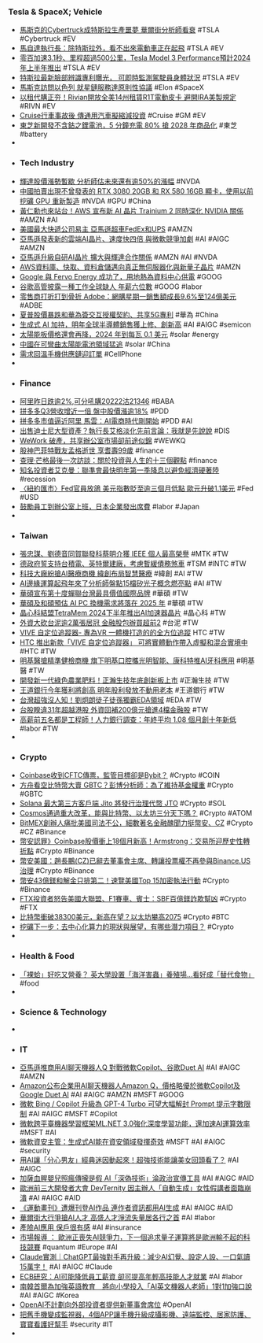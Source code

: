 ### Tesla & SpaceX; Vehicle
- [馬斯克的Cybertruck成特斯拉生產噩夢 華爾街分析師看衰](https://m.cnyes.com/news/id/5393626) #TSLA #Cybertruck #EV
- [馬自達執行長：除特斯拉外，看不出來電動車正在起飛](https://finance.technews.tw/2023/11/28/mazda-electric-vehicle-not-taking-off/) #TSLA #EV
- [零百加速3.1秒、里程超過500公里，Tesla Model 3 Performance預計2024年上半年推出](https://tw.news.yahoo.com/零百加速3-1秒-里程超過500公里-tesla-model-013735784.html) #TSLA #EV
- [特斯拉最新臉部辨識專利曝光， 可即時監測駕駛員身體狀況](https://www.techbang.com/posts/111334-teslas-latest-facial-recognition-patent-it-can-monitor-the) #TSLA #EV
- [馬斯克訪問以色列 就星鏈服務達原則性協議](https://www.epochtimes.com/b5/23/11/27/n14125149.htm) #Elon #SpaceX
- [以租代購正夯！Rivian開放全美14州租賃R1T電動皮卡 避開IRA美製規定](https://news.cnyes.com/news/id/5392616) #RIVN #EV
- [Cruise行車事故後 傳通用汽車擬縮減投資](https://news.cnyes.com/news/id/5393675) #Cruise #GM #EV
- [東芝新開發不含鈷之鋰電池，5 分鐘充電 80% 搶 2028 年商品化](https://technews.tw/2023/11/28/toshiba-develops-new-cobalt-free-lithium-battery/) #東芝 #battery
-
- ### Tech Industry
- [輝達股價漲勢暫歇 分析師估未來還有逾50%的漲幅](https://news.cnyes.com/news/id/5393627) #NVDA
- [中國拍賣出現不曾發表的 RTX 3080 20GB 和 RX 580 16GB 顯卡，使用以前挖礦 GPU 重新製造](https://www.kocpc.com.tw/archives/522641) #NVDA #GPU #China
- [黃仁勳也來站台！AWS 宣布新 AI 晶片 Trainium 2 同時深化 NVIDIA 關係](https://www.inside.com.tw/article/33474-aws-and-nvidia) #AMZN #AI
- [美國最大快遞公司易主 亞馬遜超車FedEx和UPS](https://news.cnyes.com/news/id/5392610) #AMZN
- [亞馬遜發表新的雲端AI晶片、速度快四倍 與微軟競爭加劇](https://udn.com/news/story/6811/7605576) #AI #AIGC #AMZN
- [亞馬遜升級自研AI晶片 擴大與輝達合作關係](https://news.cnyes.com/news/id/5393767) #AMZN #AI #NVDA
- [AWS資料庫、快取、資料倉儲邁向真正無伺服器化與新量子晶片](https://www.ithome.com.tw/news/160059) #AMZN
- [Google 與 Fervo Energy 成功了，用地熱為資料中心供電](https://technews.tw/2023/11/29/fervo-energy-google-geothermal/) #GOOG
- [谷歌高管披露一種工作全球缺人 年薪六位數](https://www.epochtimes.com/b5/23/11/25/n14124174.htm) #GOOG #labor
- [零售商打折打到骨折 Adobe：網購星期一銷售額成長9.6%至124億美元](https://news.cnyes.com/news/id/5393687) #ADBE
- [夏普股價暴跌和華為簽交互授權契約、共享5G專利](https://www.moneydj.com/kmdj/news/newsviewer.aspx?a=180f4f53-463e-4a5b-95a9-7df479af8608) #華為 #China
- [生成式 AI 加持，明年全球半導體銷售獲上修、創新高](https://technews.tw/2023/11/29/global-semiconductor-sales-next-year/) #AI #AIGC #semicon
- [太陽能板價格還會再降，2024 年到每瓦 0.1 美元](https://technews.tw/2023/11/29/solar-prices/) #solar #energy
- [中國在可彎曲太陽能電池領域猛追](https://zh.cn.nikkei.com/china/ccompany/54167-2023-11-29-05-00-00.html) #solar #China
- [需求回溫手機供應鏈迎訂單](https://www.ctee.com.tw/news/20231129700208-439901) #CellPhone
-
- ### Finance
- [阿里昨日跌逾2%,可分吼購20222沽21346](https://m.cnyes.com/news/id/5394060) #BABA
- [拼多多Q3營收增近一倍 盤中股價漲逾18%](https://news.cnyes.com/news/id/5393682) #PDD
- [拼多多市值逼近阿里 馬雲：AI電商時代剛開始](https://udn.com/news/story/7333/7606536) #PDD #AI
- [出售迪士尼大型資產？執行長艾格淡化先前言論：我就是先說說](https://m.cnyes.com/news/id/5393799) #DIS
- [WeWork 破產，共享辦公室市場卻前途似錦](https://www.cup.com.hk/2023/11/28/co-working-space-future/) #WEWKQ
- [股神巴菲特戰友孟格逝世 享耆壽99歲](https://news.cnyes.com/news/id/5393802) #finance
- [查理·芒格最後一次訪談：關於投資與人生的十三個觀點](https://m.cnyes.com/news/id/5394339) #finance
- [知名投資者艾克曼：聯準會最快明年第一季降息以避免經濟硬著陸](https://news.cnyes.com/news/id/5394464) #recession
- [〈紐約匯市〉Fed官員放鴿 美元指數貶至逾三個月低點 歐元升破1.1美元](https://news.cnyes.com/news/id/5393790) #Fed #USD
- [鼓勵員工到辦公室上班，日本企業發出席費](https://technews.tw/2023/11/28/remote-work-in-japan/) #labor #Japan
-
- ### Taiwan
- [張忠謀、劉德音同賀聯發科蔡明介獲 IEEE 個人最高榮譽](https://technews.tw/2023/11/29/mediatek-founder-wins-award/) #MTK #TW
- [德政府誓支持台積電、英特爾建廠，考慮暫緩債務煞車](https://technews.tw/2023/11/29/germany-fully-supports-tsmc-and-intel-in-building-factories/) #TSM #INTC #TW
- [科技大廠紛搶AI醫療商機 緯創布局智慧醫療](https://news.cnyes.com/news/id/5393542) #緯創 #AI #TW
- [AI邊緣運算起飛年來了分析師盤點15檔矽光子概念燃亮點](https://www.ctee.com.tw/news/20231129701076-430201) #AI #TW
- [華碩宣布第十度蟬聯台灣最具價值國際品牌](https://gnn.gamer.com.tw/detail.php?sn=259818) #華碩 #TW
- [華碩及和碩預估 AI PC 換機需求將落在 2025 年](https://technews.tw/2023/11/29/ai-pc-replacement-requirements-2025/) #華碩 #TW
- [晶心科結盟TetraMem 2024下半年推出AI加速器晶片](https://m.cnyes.com/news/id/5393341) #晶心科 #TW
- [外資大砍台泥逾2萬張居冠 金融股包辦買超前2](https://www.ctee.com.tw/news/20231128701488-430201) #台泥 #TW
- [VIVE 自定位追蹤器- 專為VR 一體機打造的的全方位追蹤](https://www.vive.com/tw/accessory/vive-ultimate-tracker/) HTC #TW
- [HTC 推出新款「VIVE 自定位追蹤器」 可將實體動作帶入虛擬和混合實境中](https://m.gamer.com.tw/gnn/detail.php?sn=259829) #HTC #TW
- [明基醫搶精準健檢商機 旗下明基口腔攜光明智能、康科特推AI牙科應用](https://news.cnyes.com/news/id/5391962) #明基醫 #TW
- [開發新一代綠色農業肥料！正瀚生技年底創新板上市](https://finance.technews.tw/2023/11/28/plant-growth-regulator/) #正瀚生技 #TW
- [王道銀行今年獲利將創高 明年股利發放不動用老本](https://news.cnyes.com/news/id/5392484) #王道銀行 #TW
- [台灣超強沒人知！劉炯朗徒子徒孫獨霸EDA領域](https://www.gvm.com.tw/article/107960) #EDA #TW
- [台股睽違31年超越港股 外資回補200億元搶進4檔金融股](https://news.cnyes.com/news/id/5393543) #TW
- [高薪前五名都是工程師！人力銀行調查：年終平均 1.08 個月創十年新低](https://finance.technews.tw/2023/11/29/salary-trends/) #labor #TW
-
- ### Crypto
- [Coinbase收到CFTC傳票，監管目標卻是Bybit？](https://abmedia.io/coinbase-received-subpoena-related-to-bybit) #Crypto #COIN
- [方舟看空比特幣大賣 GBTC？彭博分析師：為了維持基金權重](https://abmedia.io/ark-invest-sell-gbtc-for-portfolio-balance) #Crypto #GBTC
- [Solana 最大第三方客戶端 Jito 將發行治理代幣 JTO](https://abmedia.io/solanas-largest-third-party-client-jito-will-issue-token-jto) #Crypto #SOL
- [Cosmos通過重大改革，能與比特幣、以太坊三分天下嗎？](https://www.blocktempo.com/what-is-the-future-development-of-the-cosmos-ecosystem/) #Crypto #ATOM
- [BitMEX創辦人痛批美國司法不公，細數著名金融醜聞力挺幣安、CZ](https://abmedia.io/arthur-hayes-new-article-panda-power) #Crypto #CZ #Binance
- [幣安認罪》Coinbase股價衝上18個月新高！Armstrong：交易所迎歷史性轉折點](https://www.blocktempo.com/coin-surge-after-historic-binance-settlement/) #Crypto #Binance
- [幣安美國：趙長鵬(CZ)已辭去董事會主席、轉讓投票權不再參與Binance.US治理](https://www.blocktempo.com/cz-resigns-from-binance-us/) #Crypto #Binance
- [幣安43億鎂和解金只排第二！速覽美國Top 15加密執法行動](https://www.blocktempo.com/a-quick-look-at-the-top-15-encryption-enforcement-actions-in-the-united-states/) #Crypto #Binance
- [FTX投資者怒告美國大聯盟、F1賽車、賓士：SBF百億鎂詐欺幫凶](https://www.blocktempo.com/mlb-and-f1-face-fraud-suits-for-promoting-ftx/) #Crypto #FTX
- [比特幣衝破38300美元，新高在望？以太坊攀高2075](https://www.blocktempo.com/is-bitcoin-on-the-verge-of-new-highs/) #Crypto #BTC
- [挖礦下一步：去中心化算力的現狀與展望，有哪些潛力項目？](https://www.blocktempo.com/the-current-status-and-prospects-of-decentralized-computing-power/) #Crypto
-
- ### Health & Food
- [「裸蛤」好吃又營養？ 英大學設置「海洋害蟲」養殖場…看好成「替代食物」](https://news.pchome.com.tw/living/crwant/20231127/index-70104779030092316009.html) #food
-
- ### Science & Technology
-
- ### IT
- [亞馬遜推商用AI聊天機器人Q 對戰微軟Copilot、谷歌Duet AI](https://m.cnyes.com/news/id/5393801) #AI #AIGC #AMZN
- [Amazon公布企業用AI聊天機器人Amazon Q，價格略優於微軟Copilot及Google Duet AI](https://www.ithome.com.tw/news/160064) #AI #AIGC #AMZN #MSFT #GOOG
- [微軟 Bing / Copilot 升級為 GPT-4 Turbo 可望大幅解封 Prompt 提示字數限制](https://www.kocpc.com.tw/archives/522561) #AI #AIGC #MSFT #Copilot
- [微軟跨平臺機器學習框架ML.NET 3.0強化深度學習功能，還加速AI運算效率](https://www.ithome.com.tw/news/160050) #MSFT #AI
- [微軟資安主管：生成式AI能在資安領域發揮奇效](https://m.cnyes.com/news/id/5393282) #MSFT #AI #AIGC #security
- [用AI讓「分心男友」經典迷因動起來！超強技術能讓美女回頭看了？](https://tw.news.yahoo.com/distracted-boyfriend-073348465.html) #AI #AIGC
- [加薩血腥嬰兒照瘋傳攏是假 AI「深偽技術」淪政治宣傳工具](https://tw.news.yahoo.com/加薩血腥嬰兒照瘋傳攏是假-ai-深偽技術-淪政治宣傳工具-023110711.html) #AI #AIGC #AID
- [歐洲前三大開發者大會 DevTernity 因主辦人「自動生成」女性假講者面臨崩潰](https://www.inside.com.tw/article/33468-devternity-fake-speakers) #AI #AIGC #AID
- [《運動畫刊》遭爆刊登AI作品 連作者資訊都用AI生成](https://news.ltn.com.tw/news/world/breakingnews/4505152) #AI #AIGC #AID
- [華爾街大行爭搶AI人才 高盛人才淨流失量居各行之首](https://m.hk.investing.com/news/stock-market-news/article-410789) #AI #labor
- [產險AI應用 保戶很有感](https://www.chinatimes.com/newspapers/20231129000368-260208) #AI #insurance
- [市場報導 ： 歐洲正喪失AI競爭力，下一個追求量子運算將是歐洲輸不起的科技競賽](https://iknow.stpi.narl.org.tw/Post/Read.aspx?PostID=20203) #quantum #Europe #AI
- [Claude實測｜ChatGPT最強對手再升級：減少AI幻覺、設定人設、一口氣讀15萬字！](https://www.bnext.com.tw/article/77580/claude-chatgpt) #AI #AIGC #Claude
- [ECB研究：AI可能降低員工薪資 卻可提高年輕高技能人才就業](https://m.cnyes.com/news/id/5393524) #AI #labor
- [南韓首爾為加強英語教育　將向小學投入「AI英文機器人老師」1對1加強口說](https://www.taiwannews.com.tw/ch/news/5049244) #AI #AIGC #Korea
- [OpenAI不計劃向外部投資者提供新董事會席位](https://amp-news.cnyes.com/news/id/5393839) #OpenAI
- [把舊手機變成監視器，4個APP讓手機升級成攝影機、遠端監控、居家防護、 寶寶看護好幫手](https://www.techbang.com/posts/109281-your-old-phone-becomes-a-camera) #security #IT
-